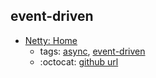 event-driven 
---
* [Netty: Home](https://netty.io/)
    * tags: [async](../tags/async.md), [event-driven](../tags/event-driven.md)
    * :octocat: [github url](https://github.com/netty/netty)

